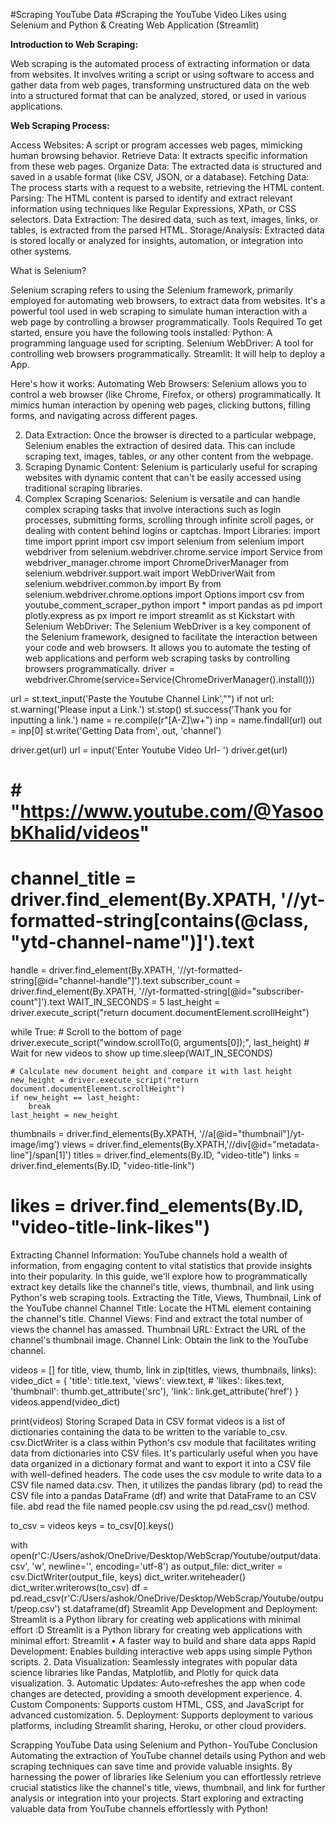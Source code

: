#Scraping YouTube Data
#Scraping the YouTube Video Likes using Selenium and Python & Creating Web Application (Streamlit)

**Introduction to Web Scraping:**

Web scraping is the automated process of extracting information or data from websites. It involves writing a script or using software to access and gather data from web pages, transforming unstructured data on the web into a structured format that can be analyzed, stored, or used in various applications.

**Web Scraping Process:**

Access Websites: A script or program accesses web pages, mimicking human browsing behavior.
Retrieve Data: It extracts specific information from these web pages.
Organize Data: The extracted data is structured and saved in a usable format (like CSV, JSON, or a database).
Fetching Data: The process starts with a request to a website, retrieving the HTML content.
Parsing: The HTML content is parsed to identify and extract relevant information using techniques like Regular Expressions, XPath, or CSS selectors.
Data Extraction: The desired data, such as text, images, links, or tables, is extracted from the parsed HTML.
Storage/Analysis: Extracted data is stored locally or analyzed for insights, automation, or integration into other systems.

What is Selenium?

Selenium scraping refers to using the Selenium framework, primarily employed for automating web browsers, to extract data from websites. It's a powerful tool used in web scraping to simulate human interaction with a web page by controlling a browser programmatically.
Tools Required
To get started, ensure you have the following tools installed:
Python: A programming language used for scripting.
Selenium WebDriver: A tool for controlling web browsers programmatically.
Streamlit: It will help to deploy a App.

Here's how it works:
Automating Web Browsers: Selenium allows you to control a web browser (like Chrome, Firefox, or others) programmatically. It mimics human interaction by opening web pages, clicking buttons, filling forms, and navigating across different pages.

2. Data Extraction: Once the browser is directed to a particular webpage, Selenium enables the extraction of desired data. This can include scraping text, images, tables, or any other content from the webpage.
3. Scraping Dynamic Content: Selenium is particularly useful for scraping websites with dynamic content that can't be easily accessed using traditional scraping libraries.
4. Complex Scraping Scenarios: Selenium is versatile and can handle complex scraping tasks that involve interactions such as login processes, submitting forms, scrolling through infinite scroll pages, or dealing with content behind logins or captchas.
Import Libraries:
import time
import pprint
import csv
import selenium
from selenium import webdriver
from selenium.webdriver.chrome.service import Service
from webdriver_manager.chrome import ChromeDriverManager
from selenium.webdriver.support.wait import WebDriverWait
from selenium.webdriver.common.by import By
from selenium.webdriver.chrome.options import Options
import csv
from youtube_comment_scraper_python import *
import pandas as pd
import plotly.express as px
import re
import streamlit as st
Kickstart with Selenium WebDriver:
The Selenium WebDriver is a key component of the Selenium framework, designed to facilitate the interaction between your code and web browsers. It allows you to automate the testing of web applications and perform web scraping tasks by controlling browsers programmatically.
driver = webdriver.Chrome(service=Service(ChromeDriverManager().install()))

url = st.text_input('Paste the Youtube Channel Link',"")
if not url:
  st.warning('Please input a Link.')
  st.stop()
st.success('Thank you for inputting a link.')
name = re.compile(r"[A-Z]\w+")
inp = name.findall(url)
out = inp[0]
st.write('Getting Data from', out, 'channel')

driver.get(url)
url = input('Enter Youtube Video Url- ')
driver.get(url)
# # "https://www.youtube.com/@YasoobKhalid/videos"
# channel_title = driver.find_element(By.XPATH, '//yt-formatted-string[contains(@class, "ytd-channel-name")]').text
handle = driver.find_element(By.XPATH, '//yt-formatted-string[@id="channel-handle"]').text
subscriber_count = driver.find_element(By.XPATH, '//yt-formatted-string[@id="subscriber-count"]').text
WAIT_IN_SECONDS = 5
last_height = driver.execute_script("return document.documentElement.scrollHeight")

while True:
    # Scroll to the bottom of page
    driver.execute_script("window.scrollTo(0, arguments[0]);", last_height)
    # Wait for new videos to show up
    time.sleep(WAIT_IN_SECONDS)
    
    # Calculate new document height and compare it with last height
    new_height = driver.execute_script("return document.documentElement.scrollHeight")
    if new_height == last_height:
        break
    last_height = new_height

thumbnails = driver.find_elements(By.XPATH, '//a[@id="thumbnail"]/yt-image/img')
views = driver.find_elements(By.XPATH,'//div[@id="metadata-line"]/span[1]')
titles = driver.find_elements(By.ID, "video-title")
links = driver.find_elements(By.ID, "video-title-link")
# likes = driver.find_elements(By.ID, "video-title-link-likes")
Extracting Channel Information:
YouTube channels hold a wealth of information, from engaging content to vital statistics that provide insights into their popularity. In this guide, we'll explore how to programmatically extract key details like the channel's title, views, thumbnail, and link using Python's web scraping tools.
Extracting the Title, Views, Thumbnail, Link of the YouTube channel
Channel Title: Locate the HTML element containing the channel's title.
Channel Views: Find and extract the total number of views the channel has amassed.
Thumbnail URL: Extract the URL of the channel's thumbnail image.
Channel Link: Obtain the link to the YouTube channel.

videos = []
for title, view, thumb, link in zip(titles, views, thumbnails, links):
    video_dict = {
        'title': title.text,
        'views': view.text,
        # 'likes': likes.text,
        'thumbnail': thumb.get_attribute('src'),
        'link': link.get_attribute('href')
    }
    videos.append(video_dict)

print(videos)
Storing Scraped Data in CSV format
videos is a list of dictionaries containing the data to be written to the variable to_csv.
csv.DictWriter is a class within Python's csv module that facilitates writing data from dictionaries into CSV files. It's particularly useful when you have data organized in a dictionary format and want to export it into a CSV file with well-defined headers.
The code uses the csv module to write data to a CSV file named data.csv.
Then, it utilizes the pandas library (pd) to read the CSV file into a pandas DataFrame (df) and write that DataFrame to an CSV file. abd read the file named people.csv using the pd.read_csv() method.

to_csv = videos
keys = to_csv[0].keys()

with open(r'C:/Users/ashok/OneDrive/Desktop/WebScrap/Youtube/output/data.csv', 'w', newline='', encoding='utf-8') as output_file:
    dict_writer = csv.DictWriter(output_file, keys)
    dict_writer.writeheader()
    dict_writer.writerows(to_csv)
df = pd.read_csv(r'C:/Users/ashok/OneDrive/Desktop/WebScrap/Youtube/output/peop.csv')
st.dataframe(df)
Streamlit App Development and Deployment:
Streamlit is a Python library for creating web applications with minimal effort :D
Streamlit is a Python library for creating web applications with minimal effort:
Streamlit • A faster way to build and share data apps
Rapid Development: Enables building interactive web apps using simple Python scripts.
2. Data Visualization: Seamlessly integrates with popular data science libraries like Pandas, Matplotlib, and Plotly for quick data visualization.
3. Automatic Updates: Auto-refreshes the app when code changes are detected, providing a smooth development experience.
4. Custom Components: Supports custom HTML, CSS, and JavaScript for advanced customization.
5. Deployment: Supports deployment to various platforms, including Streamlit sharing, Heroku, or other cloud providers.

Scrapping YouTube Data using Selenium and Python - YouTube
Conclusion
Automating the extraction of YouTube channel details using Python and web scraping techniques can save time and provide valuable insights. By harnessing the power of libraries like Selenium you can effortlessly retrieve crucial statistics like the channel's title, views, thumbnail, and link for further analysis or integration into your projects.
Start exploring and extracting valuable data from YouTube channels effortlessly with Python!

